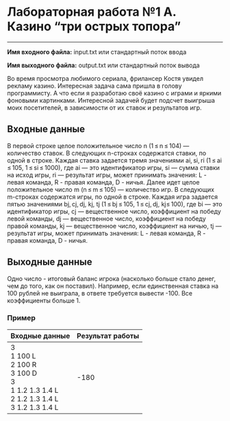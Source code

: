 # Лабораторная работа №1 А. Казино “три острых топора”
____
__Имя входного файла:__ input.txt или стандартный поток ввода

__Имя выходного файла:__ output.txt или стандартный поток вывода

Во время просмотра любимого сериала, фрилансер Костя увидел рекламу казино. Интересная задача сама пришла в голову программисту. А что если я разработаю своё казино с играми и яркими фоновыми картинками. Интересной задачей будет подсчет выигрыша моих посетителей, в зависимости от их ставок и результатов игр.
## Входные данные
В первой строке целое положительное число n (1 ≤ n ≤ 104) — количество ставок.
В следующих n-строках содержатся ставки, по одной в строке. Каждая ставка задается тремя значениями ai, si, ri (1 ≤ ai ≤ 105, 1 ≤ si ≤ 1000), где ai — это идентификатор игры, si — сумма ставки на исход игры, ri — результат игры, может принимать значения: L - левая команда, R - правая команда, D - ничья.
Далее идет целое положительное число m (n ≤ m ≤ 105) — количество игр.
В следующих m-строках содержатся игры, по одной в строке. Каждая игра задается пятью значениями bj, cj, dj, kj, tj (1 ≤ bj ≤ 105, 1 ≤ cj, dj, kj≤ 100), где bi — это идентификатор игры, cj — вещественное число, коэффициент на победу левой команды, dj — вещественное число, коэффициент на победу правой команды, kj — вещественное число, коэффициент на ничью, tj — результат игры, может принимать значения: L - левая команда, R - правая команда, D - ничья.

## Выходные данные
Одно число - итоговый баланс игрока (насколько больше стало денег, чем до того, как он поставил). Например, если единственная ставка на 100 рублей не выиграла, в ответе требуется вывести -100. Все коэффициенты больше 1.

### Пример
| Входные данные                                                              | Результат работы    |
|-----------------------------------------------------------------------------|---------------------|
| 3<br>1 100 L<br>2 100 R<br>3 100 D<br>3<br>1 1.2 1.3 1.4 L<br>2 1.2 1.3 1.4 L<br>3 1.2 1.3 1.4 L | -180                |
